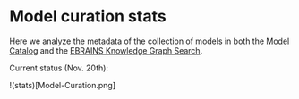 # Model curation stats

Here we analyze the metadata of the collection of models in both the [Model Catalog](https://collab.humanbrainproject.eu/#/collab/19/nav/369318?state=model.n) and the [EBRAINS Knowledge Graph Search](https://kg.ebrains.eu/search). 

Current status (Nov. 20th):

!(stats)[Model-Curation.png]

